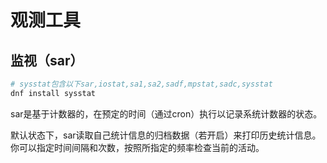 # 观测工具

## 监视（sar）

```bash
# sysstat包含以下sar,iostat,sa1,sa2,sadf,mpstat,sadc,sysstat
dnf install sysstat
```

sar是基于计数器的，在预定的时间（通过cron）执行以记录系统计数器的状态。

默认状态下，sar读取自己统计信息的归档数据（若开启）来打印历史统计信息。你可以指定时间间隔和次数，按照所指定的频率检查当前的活动。